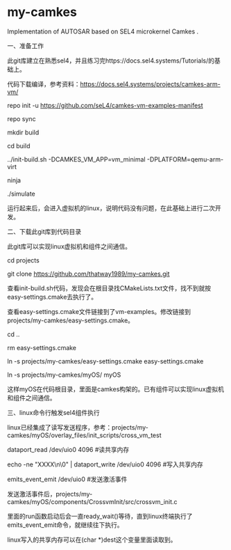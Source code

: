 # my-camkes
Implementation of AUTOSAR based on SEL4 microkernel Camkes .

一、准备工作

此git库建立在熟悉sel4，并且练习完https://docs.sel4.systems/Tutorials/的基础上。

代码下载编译，参考资料：https://docs.sel4.systems/projects/camkes-arm-vm/

repo init -u https://github.com/seL4/camkes-vm-examples-manifest

repo sync

mkdir build

cd build

../init-build.sh -DCAMKES_VM_APP=vm_minimal -DPLATFORM=qemu-arm-virt

ninja

./simulate

运行起来后，会进入虚拟机的linux，说明代码没有问题，在此基础上进行二次开发。

二、下载此git库到代码目录

此git库可以实现linux虚拟机和组件之间通信。

cd projects

git clone https://github.com/thatway1989/my-camkes.git

查看init-build.sh代码，发现会在根目录找CMakeLists.txt文件，找不到就按easy-settings.cmake去执行了。

查看easy-settings.cmake文件链接到了vm-examples。修改链接到projects/my-camkes/easy-settings.cmake。

cd ..

rm easy-settings.cmake

ln -s projects/my-camkes/easy-settings.cmake easy-settings.cmake

ln -s projects/my-camkes/myOS/ myOS

这样myOS在代码根目录，里面是camkes构架的。已有组件可以实现linux虚拟机和组件之间通信。

三、linux命令行触发sel4组件执行

linux已经集成了读写发送程序，参考：projects/my-camkes/myOS/overlay_files/init_scripts/cross_vm_test

dataport_read /dev/uio0 4096    #读共享内存

echo -ne "XXXX\n\0" | dataport_write /dev/uio0 4096   #写入共享内存

emits_event_emit /dev/uio0    #发送激活事件

发送激活事件后，projects/my-camkes/myOS/components/CrossvmInit/src/crossvm_init.c

里面的run函数启动后会一直ready_wait()等待，直到linux终端执行了emits_event_emit命令，就继续往下执行。

linux写入的共享内存可以在(char *)dest这个变量里面读取到。
